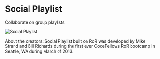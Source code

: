
Social Playlist
================================

Collaborate on group playlists

![Social Playlist](http://s3.amazonaws.com/maptini.com/app/public/system/images/44717/original/d8581f20-68c5-0130-e0cb-12313b030f9d.png?1362602743 "Social Playlist")

About the creators:
Social Playlist built on RoR was developed by Mike Strand and Bill Richards during the first ever CodeFellows RoR bootcamp in Seattle, WA during March of 2013.
